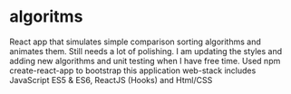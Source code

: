 # algoritms
React app that simulates simple comparison sorting algorithms and animates them. 
Still needs a lot of polishing. I am updating the styles and adding new algorithms and unit testing when I have free time.
Used npm create-react-app to bootstrap this application 
web-stack includes JavaScript ES5 & ES6, ReactJS (Hooks) and Html/CSS


